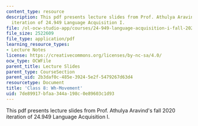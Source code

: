 ```yaml
---
content_type: resource
description: This pdf presents lecture slides from Prof. Athulya Aravind's fall 2020
  iteration of 24.949 Language Acquisition I.
file: /ol-ocw-studio-app/courses/24-949-language-acquisition-i-fall-2020/7de89917bfaa344a198c0e89603c1d93_MIT24_949f20_lec8.pdf
file_size: 2522609
file_type: application/pdf
learning_resource_types:
- Lecture Notes
license: https://creativecommons.org/licenses/by-nc-sa/4.0/
ocw_type: OCWFile
parent_title: Lecture Slides
parent_type: CourseSection
parent_uid: 2b3daf0c-485e-3924-5e2f-5479267d63d4
resourcetype: Document
title: 'Class 8: Wh-Movement'
uid: 7de89917-bfaa-344a-198c-0e89603c1d93
---
```

This pdf presents lecture slides from Prof. Athulya Aravind's fall 2020 iteration of 24.949 Language Acquisition I.